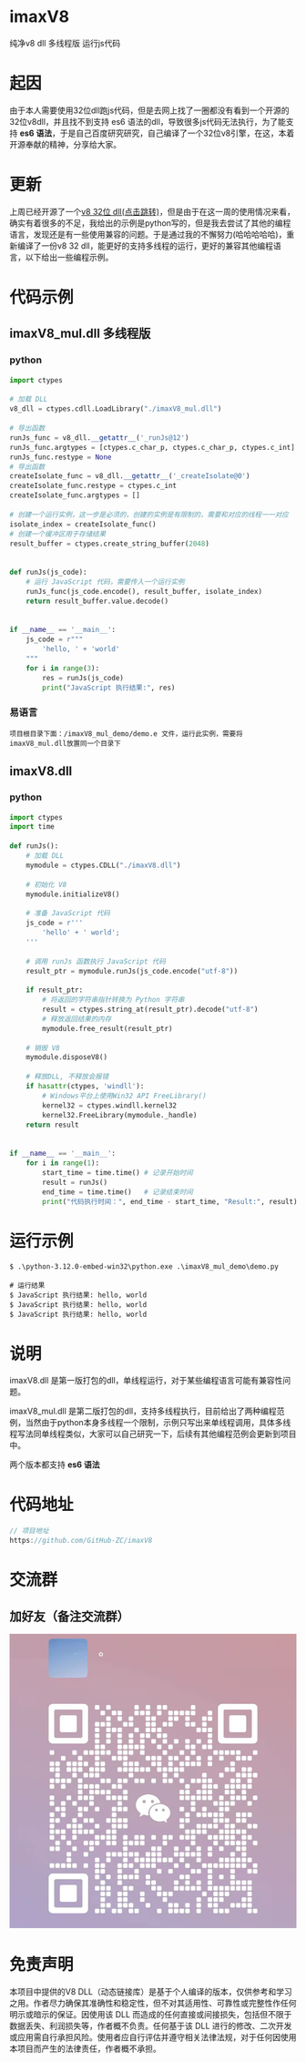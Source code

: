 # imaxV8
纯净v8 dll 多线程版 运行js代码

# 起因
由于本人需要使用32位dll跑js代码，但是去网上找了一圈都没有看到一个开源的32位v8dll，并且找不到支持 es6 语法的dll，导致很多js代码无法执行，为了能支持 **es6 语法**，于是自己百度研究研究，自己编译了一个32位v8引擎，在这，本着开源奉献的精神，分享给大家。

# 更新
上周已经开源了一个[v8 32位 dll(点击跳转)](https://mp.weixin.qq.com/s/6SrIM8WoFCxmMTYyBiVEMg)，但是由于在这一周的使用情况来看，确实有着很多的不足，我给出的示例是python写的，但是我去尝试了其他的编程语言，发现还是有一些使用兼容的问题。于是通过我的不懈努力(哈哈哈哈哈)，重新编译了一份v8 32 dll，能更好的支持多线程的运行，更好的兼容其他编程语言，以下给出一些编程示例。

# 代码示例
## imaxV8_mul.dll 多线程版
### python
```python
import ctypes

# 加载 DLL
v8_dll = ctypes.cdll.LoadLibrary("./imaxV8_mul.dll")

# 导出函数
runJs_func = v8_dll.__getattr__('_runJs@12')
runJs_func.argtypes = [ctypes.c_char_p, ctypes.c_char_p, ctypes.c_int]
runJs_func.restype = None
# 导出函数
createIsolate_func = v8_dll.__getattr__('_createIsolate@0')
createIsolate_func.restype = ctypes.c_int
createIsolate_func.argtypes = []

# 创建一个运行实例，这一步是必须的，创建的实例是有限制的，需要和对应的线程一一对应
isolate_index = createIsolate_func()
# 创建一个缓冲区用于存储结果
result_buffer = ctypes.create_string_buffer(2048)


def runJs(js_code):
    # 运行 JavaScript 代码，需要传入一个运行实例
    runJs_func(js_code.encode(), result_buffer, isolate_index)
    return result_buffer.value.decode()


if __name__ == '__main__':
    js_code = r"""
        'hello, ' + 'world'
    """
    for i in range(3):
        res = runJs(js_code)
        print("JavaScript 执行结果:", res)
```

### 易语言
```
项目根目录下面：/imaxV8_mul_demo/demo.e 文件，运行此实例，需要将imaxV8_mul.dll放置同一个目录下
```
## imaxV8.dll
### python
```python
import ctypes
import time

def runJs():
    # 加载 DLL
    mymodule = ctypes.CDLL("./imaxV8.dll")

    # 初始化 V8
    mymodule.initializeV8()

    # 准备 JavaScript 代码
    js_code = r'''
        'hello' + ' world';
    '''

    # 调用 runJs 函数执行 JavaScript 代码
    result_ptr = mymodule.runJs(js_code.encode("utf-8"))

    if result_ptr:
        # 将返回的字符串指针转换为 Python 字符串
        result = ctypes.string_at(result_ptr).decode("utf-8")
        # 释放返回结果的内存
        mymodule.free_result(result_ptr)

    # 销毁 V8
    mymodule.disposeV8()

    # 释放DLL, 不释放会报错
    if hasattr(ctypes, 'windll'):
        # Windows平台上使用Win32 API FreeLibrary()
        kernel32 = ctypes.windll.kernel32
        kernel32.FreeLibrary(mymodule._handle)
    return result


if __name__ == '__main__':
    for i in range(1):
        start_time = time.time() # 记录开始时间
        result = runJs()
        end_time = time.time()   # 记录结束时间
        print("代码执行时间：", end_time - start_time, "Result:", result)

```

# 运行示例
```shell
$ .\python-3.12.0-embed-win32\python.exe .\imaxV8_mul_demo\demo.py

# 运行结果
$ JavaScript 执行结果: hello, world
$ JavaScript 执行结果: hello, world
$ JavaScript 执行结果: hello, world
```

# 说明
imaxV8.dll 是第一版打包的dll，单线程运行，对于某些编程语言可能有兼容性问题。

imaxV8_mul.dll 是第二版打包的dll，支持多线程执行，目前给出了两种编程范例，当然由于python本身多线程一个限制，示例只写出来单线程调用，具体多线程写法同单线程类似，大家可以自己研究一下，后续有其他编程范例会更新到项目中。

两个版本都支持 **es6 语法**

# 代码地址
```javascript
// 项目地址
https://github.com/GitHub-ZC/imaxV8
```

# 交流群
## 加好友（备注交流群）

![请添加图片描述](./vx.jpg)


# 免责声明
本项目中提供的V8 DLL（动态链接库）是基于个人编译的版本，仅供参考和学习之用。作者尽力确保其准确性和稳定性，但不对其适用性、可靠性或完整性作任何明示或暗示的保证。因使用该 DLL 而造成的任何直接或间接损失，包括但不限于数据丢失、利润损失等，作者概不负责。任何基于该 DLL 进行的修改、二次开发或应用需自行承担风险。使用者应自行评估并遵守相关法律法规，对于任何因使用本项目而产生的法律责任，作者概不承担。

